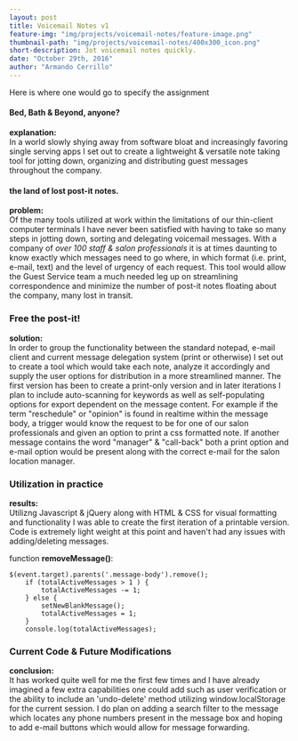 ```yaml
---
layout: post
title: Voicemail Notes v1
feature-img: "img/projects/voicemail-notes/feature-image.png"
thumbnail-path: "img/projects/voicemail-notes/400x300_icon.png"
short-description: Jot voicemail notes quickly.
date: "October 29th, 2016"
author: "Armando Cerrillo"
---
```

Here is where one would go to specify the assignment

#### Bed, Bath & Beyond, anyone?
**explanation:**<br>
In a world slowly shying away from software bloat and increasingly favoring single serving apps I set out to create a lightweight & versatile note taking tool for jotting down, organizing and distributing guest messages throughout the company.

#### the land of lost post-it notes.
**problem:**<br>
Of the many tools utilized at work within the limitations of our thin-client computer terminals I have never been satisfied with having to take so many steps in jotting down, sorting and delegating voicemail messages. With a company of _over 100 staff & salon professionals_ it is at times daunting to know exactly which messages need to go where, in which format (i.e. print, e-mail, text) and the level of urgency of each request. This tool would allow the Guest Service team a much needed leg up on streamlining correspondence and minimize the number of post-it notes floating about the company, many lost in transit.

### Free the post-it!
**solution:**<br>
In order to group the functionality between the standard notepad, e-mail client and current message delegation system (print or otherwise) I set out 
to create a tool which would take each note, analyze it accordingly and supply the user options for distribution in a more streamlined manner. The first version has been to create a print-only version and in later iterations I plan to include auto-scanning for keywords as well as self-populating options for export dependent on the message content. For example if the term "reschedule" or "opinion" is found in realtime within the message body, a trigger would know the request to be for one of our salon professionals and given an option to print a css formatted note. If another message contains the word "manager" & "call-back" both a print option and e-mail option would be present along with the correct e-mail for the salon location manager.

### Utilization in practice
**results:**<br>
Utilizng Javascript & jQuery along with HTML & CSS for visual formatting and functionality I was able to create the first iteration of a printable version. Code is extremely light weight at this point and haven't had any issues with adding/deleting messages.

function **removeMessage()**:
```
$(event.target).parents('.message-body').remove();
    if (totalActiveMessages > 1 ) {
        totalActiveMessages -= 1;
    } else {
        setNewBlankMessage();
        totalActiveMessages = 1;
    }
    console.log(totalActiveMessages);
```

### Current Code & Future Modifications
**conclusion:**<br>
It has worked quite well for me the first few times and I have already imagined a few extra capabilities one could add such as user verification or the ability to include an 'undo-delete' method utilizing window.localStorage for the current session. I do plan on adding a search filter to the message which locates any phone numbers present in the message box and hoping to add e-mail buttons which would allow for message forwarding.

